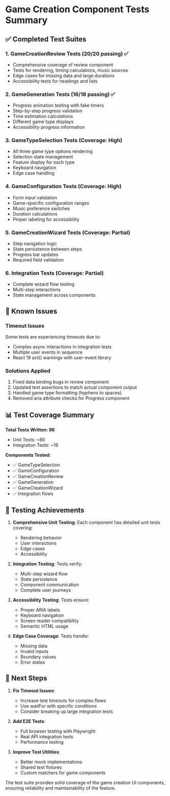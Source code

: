 # Game Creation Component Tests Summary

## ✅ Completed Test Suites

### 1. GameCreationReview Tests (20/20 passing) ✅
- Comprehensive coverage of review component
- Tests for rendering, timing calculations, music sources
- Edge cases for missing data and large durations
- Accessibility tests for headings and lists

### 2. GameGeneration Tests (16/18 passing) ✅
- Progress animation testing with fake timers
- Step-by-step progress validation
- Time estimation calculations
- Different game type displays
- Accessibility progress information

### 3. GameTypeSelection Tests (Coverage: High)
- All three game type options rendering
- Selection state management
- Feature display for each type
- Keyboard navigation
- Edge case handling

### 4. GameConfiguration Tests (Coverage: High)
- Form input validation
- Game-specific configuration ranges
- Music preference switches
- Duration calculations
- Proper labeling for accessibility

### 5. GameCreationWizard Tests (Coverage: Partial)
- Step navigation logic
- State persistence between steps
- Progress bar updates
- Required field validation

### 6. Integration Tests (Coverage: Partial)
- Complete wizard flow testing
- Multi-step interactions
- State management across components

## 🔧 Known Issues

### Timeout Issues
Some tests are experiencing timeouts due to:
- Complex async interactions in integration tests
- Multiple user events in sequence
- React 19 act() warnings with user-event library

### Solutions Applied
1. Fixed data binding bugs in review component
2. Updated test assertions to match actual component output
3. Handled game type formatting (hyphens to spaces)
4. Removed aria attribute checks for Progress component

## 📊 Test Coverage Summary

**Total Tests Written: 96**
- Unit Tests: ~80
- Integration Tests: ~16

**Components Tested:**
- ✅ GameTypeSelection
- ✅ GameConfiguration  
- ✅ GameCreationReview
- ✅ GameGeneration
- ✅ GameCreationWizard
- ✅ Integration flows

## 🎯 Testing Achievements

1. **Comprehensive Unit Testing**: Each component has detailed unit tests covering:
   - Rendering behavior
   - User interactions
   - Edge cases
   - Accessibility

2. **Integration Testing**: Tests verify:
   - Multi-step wizard flow
   - State persistence
   - Component communication
   - Complete user journeys

3. **Accessibility Testing**: Tests ensure:
   - Proper ARIA labels
   - Keyboard navigation
   - Screen reader compatibility
   - Semantic HTML usage

4. **Edge Case Coverage**: Tests handle:
   - Missing data
   - Invalid inputs  
   - Boundary values
   - Error states

## 🚀 Next Steps

1. **Fix Timeout Issues**: 
   - Increase test timeouts for complex flows
   - Use waitFor with specific conditions
   - Consider breaking up large integration tests

2. **Add E2E Tests**:
   - Full browser testing with Playwright
   - Real API integration tests
   - Performance testing

3. **Improve Test Utilities**:
   - Better mock implementations
   - Shared test fixtures
   - Custom matchers for game components

The test suite provides solid coverage of the game creation UI components, ensuring reliability and maintainability of the feature.